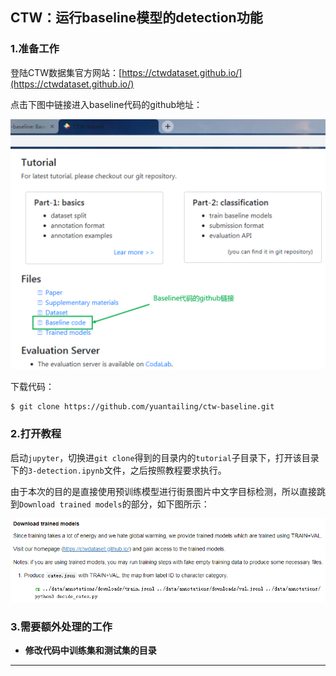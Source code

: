 ## CTW：运行baseline模型的detection功能

### 1.准备工作

登陆CTW数据集官方网站：[https://ctwdataset.github.io/](https://ctwdataset.github.io/)

点击下图中链接进入baseline代码的github地址：

![](/assets/ctw001.PNG)

下载代码：

```shell
$ git clone https://github.com/yuantailing/ctw-baseline.git
```

### 2.打开教程

启动`jupyter`，切换进`git clone`得到的目录内的`tutorial`子目录下，打开该目录下的`3-detection.ipynb`文件，之后按照教程要求执行。

由于本次的目的是直接使用预训练模型进行街景图片中文字目标检测，所以直接跳到`Download trained models`的部分，如下图所示：

![](/assets/ctw002.PNG)

### 3.需要额外处理的工作

* **修改代码中训练集和测试集的目录**


* ****